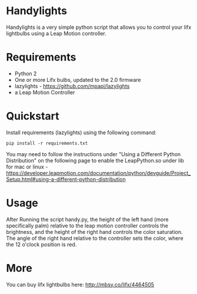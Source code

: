 # Handylights

Handylights is a very simple python script that allows you to control your lifx lightbulbs
using a Leap Motion controller.

# Requirements

* Python 2
* One or more Lifx bulbs, updated to the 2.0 firmware
* lazylights - https://github.com/mpapi/lazylights
* a Leap Motion Controller

# Quickstart

Install requirements (lazylights) using the following command:

```
pip install -r requirements.txt
```

You may need to follow the instructions under "Using a Different Python Distribution" on the following page to enable
the LeapPython.so under lib for mac or linux -
https://developer.leapmotion.com/documentation/python/devguide/Project_Setup.html#using-a-different-python-distribution

# Usage

After Running the script handy.py, the height of the left hand (more specifically palm) relative to the leap motion controller
controls the brightness, and the height of the right hand controls the color saturation.  The angle of the right hand
relative to the controller sets the color, where the 12 o'clock position is red.

# More

You can buy lifx lightbulbs here: http://mbsy.co/lifx/4464505
